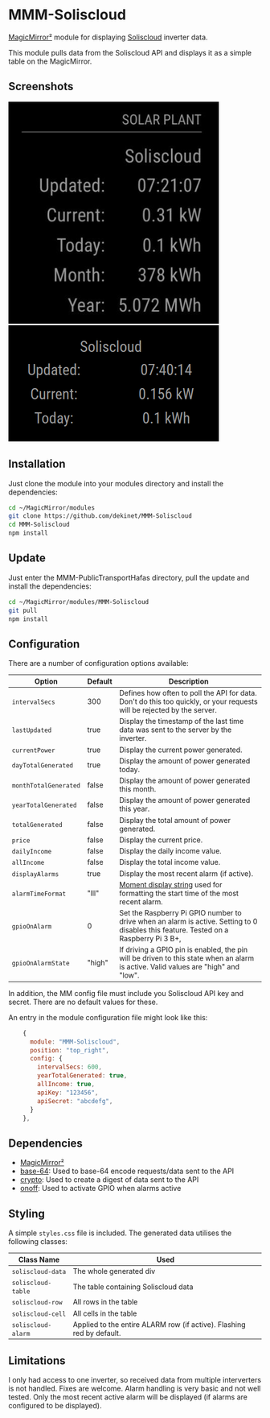 # MMM-Soliscloud

[MagicMirror²](https://github.com/MagicMirrorOrg/MagicMirror) module for displaying [Soliscloud](https://solis-service.solisinverters.com/en/support/solutions/articles/44002212561-api-access-soliscloud) inverter data.

This module pulls data from the Soliscloud API and displays it as a simple table on the MagicMirror.

## Screenshots

![screenshot 1](screenshot1.png)
![screenshot 2](screenshot2.png)

## Installation

Just clone the module into your modules directory and install the dependencies:

```bash
cd ~/MagicMirror/modules
git clone https://github.com/dekinet/MMM-Soliscloud
cd MMM-Soliscloud
npm install
```

## Update

Just enter the MMM-PublicTransportHafas directory, pull the update and install the dependencies:

```bash
cd ~/MagicMirror/modules/MMM-Soliscloud
git pull
npm install
```

## Configuration

There are a number of configuration options available:

| Option               | Default          | Description  |
| ----------------------|-----------------| -------------|
| `intervalSecs`        | 300             | Defines how often to poll the API for data. Don't do this too quickly, or your requests will be rejected by the server. |
| `lastUpdated`         | true            | Display the timestamp of the last time data was sent to the server by the inverter. |
| `currentPower`        | true            | Display the current power generated. |
| `dayTotalGenerated`   | true            | Display the amount of power generated today. |
| `monthTotalGenerated` | false           | Display the amount of power generated this month. |
| `yearTotalGenerated`  | false           | Display the amount of power generated this year. |
| `totalGenerated`      | false           | Display the total amount of power generated. |
| `price`               | false           | Display the current price. |
| `dailyIncome`         | false           | Display the daily income value. |
| `allIncome`           | false           | Display the total income value. |
| `displayAlarms`       | true            | Display the most recent alarm (if active). |
| `alarmTimeFormat`     | "lll"           | [Moment display string](https://momentjs.com/docs/#/displaying) used for formatting the start time of the most recent alarm. |
| `gpioOnAlarm`         | 0               | Set the Raspberry Pi GPIO number to drive when an alarm is active. Setting to 0 disables this feature. Tested on a Raspberry Pi 3 B+, |
| `gpioOnAlarmState`    | "high"          | If driving a GPIO pin is enabled, the pin will be driven to this state when an alarm is active. Valid values are "high" and "low". |

In addition, the MM config file must include you Soliscloud API key and secret. There are no default values for these.

An entry in the module configuration file might look like this:

```js
    {
      module: "MMM-Soliscloud",
      position: "top_right",
      config: {
        intervalSecs: 600,
        yearTotalGenerated: true,
        allIncome: true,
        apiKey: "123456",
        apiSecret: "abcdefg",
      }
    },
```

## Dependencies

* [MagicMirror²](https://github.com/MagicMirrorOrg/MagicMirror)
* [base-64](https://www.npmjs.com/package/base-64): Used to base-64 encode requests/data sent to the API
* [crypto](https://www.npmjs.com/package/crypto): Used to create a digest of data sent to the API
* [onoff](https://www.npmjs.com/package/onoff): Used to activate GPIO when alarms active

## Styling

A simple `styles.css` file is included. The generated data utilises the following classes:

| Class Name                | Used |
| --------------------------|------|
| `soliscloud-data`         | The whole generated div |
| `soliscloud-table`        | The table containing Soliscloud data |
| `soliscloud-row`          | All rows in the table |
| `soliscloud-cell`         | All cells in the table |
| `soliscloud-alarm`        | Applied to the entire ALARM row (if active). Flashing red by default. |

## Limitations

I only had access to one inverter, so received data from multiple interverters is not  handled. Fixes are welcome.
Alarm handling is very basic and not well tested. Only the most recent active alarm will be displayed (if alarms are configured to be displayed).
